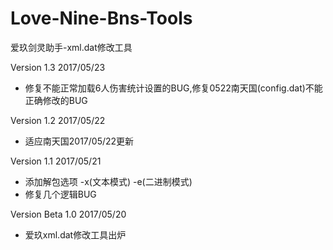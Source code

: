 # Love-Nine-Bns-Tools
爱玖剑灵助手-xml.dat修改工具

Version 1.3 2017/05/23
+ 修复不能正常加载6人伤害统计设置的BUG,修复0522南天国(config.dat)不能正确修改的BUG

Version 1.2 2017/05/22
+ 适应南天国2017/05/22更新

Version 1.1 2017/05/21
+ 添加解包选项 -x(文本模式) -e(二进制模式)
+ 修复几个逻辑BUG

Version Beta 1.0 2017/05/20
+ 爱玖xml.dat修改工具出炉
